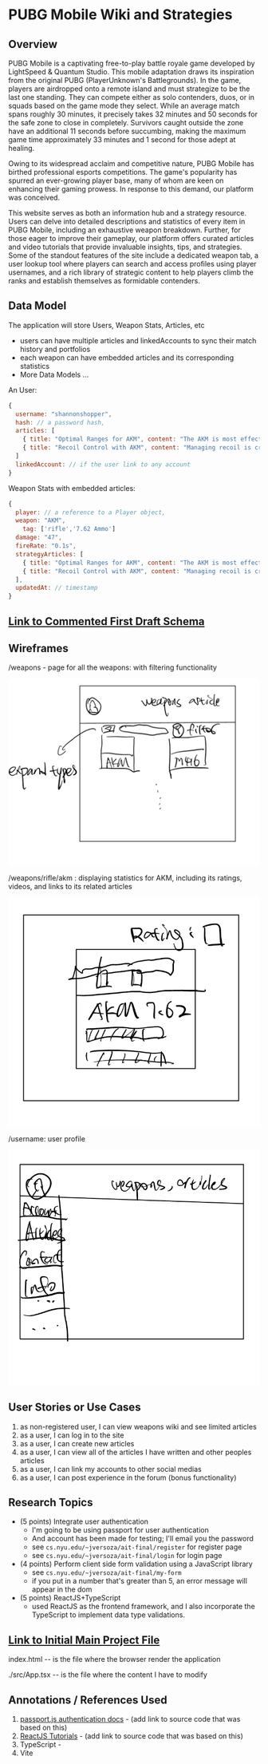 # PUBG Mobile Wiki and Strategies

## Overview

PUBG Mobile is a captivating free-to-play battle royale game developed by LightSpeed & Quantum Studio. This mobile adaptation draws its inspiration from the original PUBG (PlayerUnknown's Battlegrounds). In the game, players are airdropped onto a remote island and must strategize to be the last one standing. They can compete either as solo contenders, duos, or in squads based on the game mode they select. While an average match spans roughly 30 minutes, it precisely takes 32 minutes and 50 seconds for the safe zone to close in completely. Survivors caught outside the zone have an additional 11 seconds before succumbing, making the maximum game time approximately 33 minutes and 1 second for those adept at healing.

Owing to its widespread acclaim and competitive nature, PUBG Mobile has birthed professional esports competitions. The game's popularity has spurred an ever-growing player base, many of whom are keen on enhancing their gaming prowess. In response to this demand, our platform was conceived.

This website serves as both an information hub and a strategy resource. Users can delve into detailed descriptions and statistics of every item in PUBG Mobile, including an exhaustive weapon breakdown. Further, for those eager to improve their gameplay, our platform offers curated articles and video tutorials that provide invaluable insights, tips, and strategies. Some of the standout features of the site include a dedicated weapon tab, a user lookup tool where players can search and access profiles using player usernames, and a rich library of strategic content to help players climb the ranks and establish themselves as formidable contenders.


## Data Model

The application will store Users, Weapon Stats, Articles, etc

* users can have multiple articles and linkedAccounts to sync their match history and portfolios
* each weapon can have embedded articles and its corresponding statistics
* More Data Models ... 

An User:

```javascript
{
  username: "shannonshopper",
  hash: // a password hash,
  articles: [
    { title: "Optimal Ranges for AKM", content: "The AKM is most effective at mid to long range combat...", views: "1234" },
    { title: "Recoil Control with AKM", content: "Managing recoil is crucial with AKM. Here's how you can...", views: "5678" },
  ]
  linkedAccount: // if the user link to any account
}
```

Weapon Stats with embedded articles:

```javascript
{
  player: // a reference to a Player object,
  weapon: "AKM",
 	tag: ['rifle','7.62 Ammo']
  damage: "47",
  fireRate: "0.1s",
  strategyArticles: [
    { title: "Optimal Ranges for AKM", content: "The AKM is most effective at mid to long range combat...", views: "1234" },
    { title: "Recoil Control with AKM", content: "Managing recoil is crucial with AKM. Here's how you can...", views: "5678" },
  ],
  updatedAt: // timestamp
}

```


## [Link to Commented First Draft Schema](db.mjs) 

## Wireframes

/weapons - page for all the weapons: with filtering functionality

<img src="./documentation/weapons.jpeg">



/weapons/rifle/akm : displaying statistics for AKM, including its ratings, videos, and links to its related articles

<img src='./documentation/weaponakm.jpeg'>

/username: user profile

<img src='./documentation/user.jpeg'>


## User Stories or Use Cases

1. as non-registered user, I can view weapons wiki and see limited articles
2. as a user, I can log in to the site
3. as a user, I can create new articles
4. as a user, I can view all of the articles I have written and other peoples articles
5. as a user, I can link my accounts to other social medias
6. as a user, I can post experience in the forum (bonus functionality)

## Research Topics

* (5 points) Integrate user authentication
    * I'm going to be using passport for user authentication
    * And account has been made for testing; I'll email you the password
    * see <code>cs.nyu.edu/~jversoza/ait-final/register</code> for register page
    * see <code>cs.nyu.edu/~jversoza/ait-final/login</code> for login page
* (4 points) Perform client side form validation using a JavaScript library
    * see <code>cs.nyu.edu/~jversoza/ait-final/my-form</code>
    * if you put in a number that's greater than 5, an error message will appear in the dom
* (5 points) ReactJS+TypeScript
    * used ReactJS as the frontend framework, and I also incorporate the TypeScript to implement data type validations. 


## [Link to Initial Main Project File](index.html) 

index.html -- is the file where the browser render the application

./src/App.tsx -- is the file where the content I have to modify

## Annotations / References Used

1. [passport.js authentication docs](http://passportjs.org/docs) - (add link to source code that was based on this)
2. <a href="https://react.dev/learn">ReactJS Tutorials</a> - (add link to source code that was based on this)
3. TypeScript - 
4. Vite
